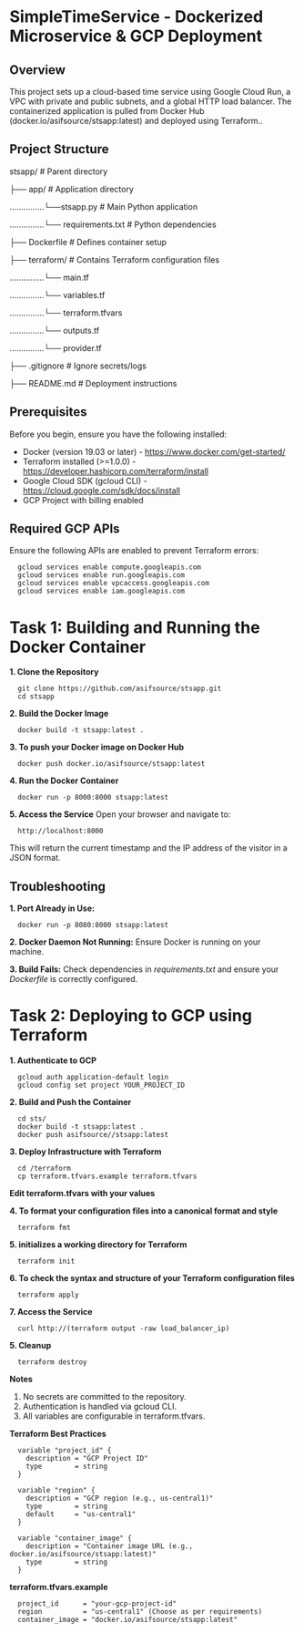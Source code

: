 # SimpleTimeService - Dockerized Microservice & GCP Deployment

## Overview
This project sets up a cloud-based time service using Google Cloud Run, a VPC with private and public subnets, and a global HTTP load balancer. The containerized application is pulled from Docker Hub (docker.io/asifsource/stsapp:latest) and deployed using Terraform..

## Project Structure
stsapp/  # Parent directory

├── app/  # Application directory

...............└──stsapp.py  # Main Python application

...............└── requirements.txt  # Python dependencies

├── Dockerfile  # Defines container setup

├── terraform/  # Contains Terraform configuration files
    
...............└── main.tf
    
...............└── variables.tf
    
...............└── terraform.tfvars
    
...............└── outputs.tf
    
...............└── provider.tf 

├── .gitignore            # Ignore secrets/logs

├── README.md             # Deployment instructions

## Prerequisites

Before you begin, ensure you have the following installed:

* Docker (version 19.03 or later) - https://www.docker.com/get-started/
* Terraform installed (>=1.0.0) - https://developer.hashicorp.com/terraform/install
* Google Cloud SDK (gcloud CLI) - https://cloud.google.com/sdk/docs/install
* GCP Project with billing enabled

## Required GCP APIs

Ensure the following APIs are enabled to prevent Terraform errors:
    
      gcloud services enable compute.googleapis.com 
      gcloud services enable run.googleapis.com 
      gcloud services enable vpcaccess.googleapis.com 
      gcloud services enable iam.googleapis.com


# Task 1: Building and Running the Docker Container

**1. Clone the Repository**
   
      git clone https://github.com/asifsource/stsapp.git
      cd stsapp

**2. Build the Docker Image** 
   
      docker build -t stsapp:latest .

**3. To push your Docker image on Docker Hub**
   
      docker push docker.io/asifsource/stsapp:latest

**4. Run the Docker Container**
   
      docker run -p 8000:8000 stsapp:latest

**5. Access the Service**
   Open your browser and navigate to:
      
      http://localhost:8000

This will return the current timestamp and the IP address of the visitor in a JSON format.

## Troubleshooting

**1. Port Already in Use:**
   
      docker run -p 8080:8000 stsapp:latest

**2. Docker Daemon Not Running:** Ensure Docker is running on your machine.


**3. Build Fails:** Check dependencies in *requirements.txt* and ensure your *Dockerfile* is correctly configured.


# Task 2: Deploying to GCP using Terraform


**1. Authenticate to GCP**
   
      gcloud auth application-default login
      gcloud config set project YOUR_PROJECT_ID

**2. Build and Push the Container**
   
      cd sts/
      docker build -t stsapp:latest . 
      docker push asifsource//stsapp:latest

**3. Deploy Infrastructure with Terraform**
   
      cd /terraform
      cp terraform.tfvars.example terraform.tfvars

**Edit terraform.tfvars with your values**

**4. To format your configuration files into a canonical format and style**
      
      terraform fmt

**5. initializes a working directory for Terraform**
      
      terraform init

**6. To check the syntax and structure of your Terraform configuration files**
      
      terraform apply

**7. Access the Service**
   
      curl http://(terraform output -raw load_balancer_ip)

**5. Cleanup**
   
      terraform destroy 


**Notes**

1. No secrets are committed to the repository.
2. Authentication is handled via gcloud CLI.
3. All variables are configurable in terraform.tfvars.

**Terraform Best Practices**

   
      variable "project_id" {
        description = "GCP Project ID"
        type        = string
      }

      variable "region" {
        description = "GCP region (e.g., us-central1)"
        type        = string
        default     = "us-central1"
      }

      variable "container_image" {
        description = "Container image URL (e.g., docker.io/asifsource/stsapp:latest)"
        type        = string
      }


**terraform.tfvars.example**
   
      project_id      = "your-gcp-project-id"
      region          = "us-central1" (Choose as per requirements)
      container_image = "docker.io/asifsource/stsapp:latest"
